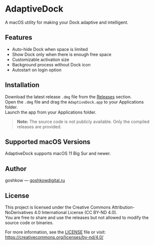 # AdaptiveDock

A macOS utility for making your Dock adaptive and intelligent.

## Features

- Auto-hide Dock when space is limited  
- Show Dock only when there is enough free space  
- Customizable activation size  
- Background process without Dock icon  
- Autostart on login option  

## Installation

Download the latest release `.dmg` file from the [Releases](https://github.com/goshkow/AdaptiveDock/releases) section.  
Open the `.dmg` file and drag the `AdaptiveDock.app` to your Applications folder.  
Launch the app from your Applications folder.

> **Note:** The source code is not publicly available. Only the compiled releases are provided.

## Supported macOS Versions

AdaptiveDock supports macOS 11 Big Sur and newer.

## Author

goshkow — [goshkowdigital.ru](https://goshkowdigital.ru)

## License

This project is licensed under the Creative Commons Attribution-NoDerivatives 4.0 International License (CC BY-ND 4.0).  
You are free to share and use the releases but not allowed to modify the source code or binaries.

For more information, see the [LICENSE](./LICENSE) file or visit:  
https://creativecommons.org/licenses/by-nd/4.0/
